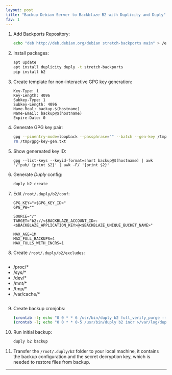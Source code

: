 ```yaml
---
layout: post
title: "Backup Debian Server to Backblaze B2 with Duplicity and Duply"
fav: 1
---
```


1. Add Backports Repository:
   ```bash
   echo "deb http://deb.debian.org/debian stretch-backports main" > /etc/apt/sources.list.d/stretch-backports"
   ```
2. Install packages:
   ```bash
   apt update
   apt install duplicity duply -t stretch-backports
   pip install b2
   ```
3. Create template for non-interactive GPG key generation:
   ```
   Key-Type: 1
   Key-Length: 4096
   Subkey-Type: 1
   Subkey-Length: 4096
   Name-Real: backup-$(hostname)
   Name-Email: backup@$(hostname)
   Expire-Date: 0
   ```
4. Generate GPG key pair:
   ```bash
   gpg --pinentry-mode=loopback --passphrase="" --batch --gen-key /tmp/gpg-key-gen.txt
   rm /tmp/gpg-key-gen.txt
   ```
5. Show genereated key ID:
   ```
   gpg --list-keys --keyid-format=short backup@$(hostname) | awk '/^pub/ {print $2}' | awk -F/ '{print $2}'
   ```
6. Generate *Duply* config:
   ```bash
   duply b2 create
   ```
7. Edit `/root/.duply/b2/conf`:
   ```
   GPG_KEY="<$GPG_KEY_ID>"
   GPG_PW=""

   SOURCE="/"
   TARGET="b2://<$BACKBLAZE_ACCOUNT_ID>:<$BACKBLAZE_APPLICATION_KEY>@<$BACKBLAZE_UNIQUE_BUCKET_NAME>"

   MAX_AGE=1M
   MAX_FULL_BACKUPS=4
   MAX_FULLS_WITH_INCRS=1
   ```
8. Create `/root/.duply/b2/excludes`:
   ```yml
- /proc/*
- /sys/*
- /dev/*
- /mnt/*
- /tmp/*
- /var/cache/*
   ```
9. Create backup cronjobs:
   ```bash
   (crontab -l; echo "0 0 * * 6 /usr/bin/duply b2 full_verify_purge --force >/var/log/duply.log 2>&1") | crontab -
   (crontab -l; echo "0 0 * * 0-5 /usr/bin/duply b2 incr >/var/log/duply.log 2>&1") | crontab -
   ```
10. Run initial backup:
    ```bash
    duply b2 backup
    ```
11. Transfer the `/root/.duply/b2` folder to your local machine, it contains the backup configuration and the secret decryption key, which is needed to restore files from backup.

---
